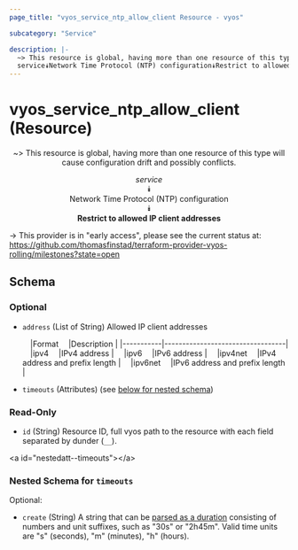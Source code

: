 ```yaml
---
page_title: "vyos_service_ntp_allow_client Resource - vyos"

subcategory: "Service"

description: |- 
  ~> This resource is global, having more than one resource of this type will cause configuration drift and possibly conflicts.
  service⯯Network Time Protocol (NTP) configuration⯯Restrict to allowed IP client addresses
---
```


# vyos_service_ntp_allow_client (Resource)
<center>

~> This resource is global, having more than one resource of this type will cause configuration drift and possibly conflicts.

*service*  
⯯  
Network Time Protocol (NTP) configuration  
⯯  
**Restrict to allowed IP client addresses**


</center>

-> This provider is in "early access", please see the current status at: https://github.com/thomasfinstad/terraform-provider-vyos-rolling/milestones?state=open

## Schema

### Optional

- `address` (List of String) Allowed IP client addresses

    &emsp;|Format   &emsp;|Description                     |
    |-----------|----------------------------------|
    &emsp;|ipv4     &emsp;|IPv4 address                    |
    &emsp;|ipv6     &emsp;|IPv6 address                    |
    &emsp;|ipv4net  &emsp;|IPv4 address and prefix length  |
    &emsp;|ipv6net  &emsp;|IPv6 address and prefix length  |
- `timeouts` (Attributes) (see [below for nested schema](#nestedatt--timeouts))

### Read-Only

- `id` (String) Resource ID, full vyos path to the resource with each field separated by dunder (`__`).

&lt;a id=&#34;nestedatt--timeouts&#34;&gt;&lt;/a&gt;
### Nested Schema for `timeouts`

Optional:

- `create` (String) A string that can be [parsed as a duration](https://pkg.go.dev/time#ParseDuration) consisting of numbers and unit suffixes, such as &#34;30s&#34; or &#34;2h45m&#34;. Valid time units are &#34;s&#34; (seconds), &#34;m&#34; (minutes), &#34;h&#34; (hours).  
